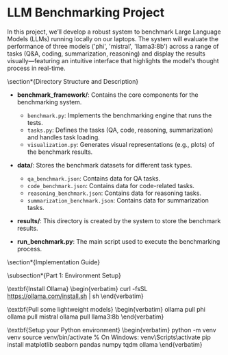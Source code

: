 # LLM Benchmarking Project 

In this project, we’ll develop a robust system to benchmark Large Language Models (LLMs) running locally on our laptops. The system will evaluate the performance of three models ('phi', 'mistral', 'llama3:8b') across a range of tasks (Q&A, coding, summarization, reasoning) and display the results visually—featuring an intuitive interface that highlights the model's thought process in real-time.

\section*{Directory Structure and Description}

- **benchmark_framework/**: Contains the core components for the benchmarking system.
  - `benchmark.py`: Implements the benchmarking engine that runs the tests.
  - `tasks.py`: Defines the tasks (QA, code, reasoning, summarization) and handles task loading.
  - `visualization.py`: Generates visual representations (e.g., plots) of the benchmark results.

- **data/**: Stores the benchmark datasets for different task types.
  - `qa_benchmark.json`: Contains data for QA tasks.
  - `code_benchmark.json`: Contains data for code-related tasks.
  - `reasoning_benchmark.json`: Contains data for reasoning tasks.
  - `summarization_benchmark.json`: Contains data for summarization tasks.

- **results/**: This directory is created by the system to store the benchmark results.
  
- **run_benchmark.py**: The main script used to execute the benchmarking process.


\section*{Implementation Guide}

\subsection*{Part 1: Environment Setup}

\textbf{Install Ollama}
\begin{verbatim}
curl -fsSL https://ollama.com/install.sh | sh
\end{verbatim}

\textbf{Pull some lightweight models}
\begin{verbatim}
ollama pull phi
ollama pull mistral
ollama pull llama3:8b
\end{verbatim}

\textbf{Setup your Python environment}
\begin{verbatim}
python -m venv venv
source venv/bin/activate  % On Windows: venv\Scripts\activate
pip install matplotlib seaborn pandas numpy tqdm ollama
\end{verbatim}









